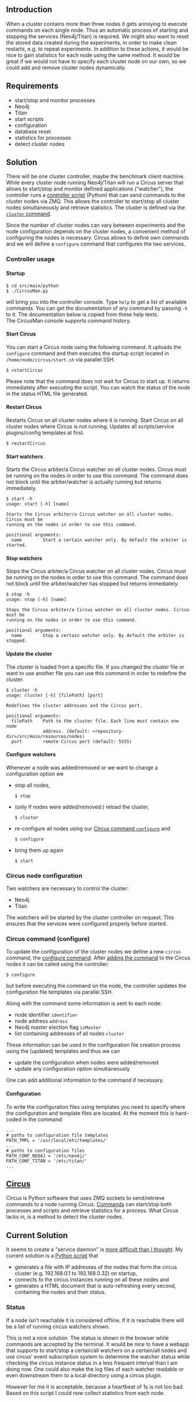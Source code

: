 ## Introduction
When a cluster contains more than three nodes it gets annoying to execute commands on each single node.
Thus an automatic process of starting and stopping the services (Neo4j/Titan) is required.
We might also want to reset the stored data created during the experiments, in order to make clean restarts, e.g. to repeat experiments.
In addition to these actions, it would be nice to gain statistics for each node using the same method.
It would be great if we would not have to specify each cluster node on our own, so we could add and remove cluster nodes dynamically.

## Requirements
* start/stop and monitor processes
 * Neo4j
 * Titan
* start scripts
 * configuration
 * database reset
* statistics for processes
* detect cluster nodes

## Solution
There will be one cluster controller, maybe the benchmark client machine.
While every cluster node running Neo4j/Titan will run a Circus server that allows to start/stop and monitor defined applications ("watcher"), the controller runs a [controller script](src/main/python/circusman.py) (Python) that can send commands to the cluster nodes via ZMQ. This allows the controller to start/stop all cluster nodes simultaneously and retrieve statistics. The cluster is defined via the [`cluster` command](#change-the-cluster-range).

Since the number of cluster nodes can vary between experiments and the node configuration depends on the cluster nodes, a convenient method of configuring the nodes is necessary.
Circus allows to define own commands and we will define a `configure` command that configures the two services.

### Controller usage
#### Startup

    $ cd src/main/python
    $ ./CircusMan.py

will bring you into the controller console.
Type `help` to get a list of available commands.
You can get the documentation of any command by passing `-h` to it. The documentation below is copied from these help texts.  
The CircusMan console supports command history.

#### Start Circus
You can start a Circus node using the following command. It uploads the `configure` command and then executes the startup script located in `/home/node/circus/start.sh` via parallel SSH.

    $ >startCircus

Please note that the command does not wait for Circus to start up. It returns immediately after executing the script. You can watch the status of the node in the status HTML file generated.

#### Restart Circus
Restarts Circus on all cluster nodes where it is running. Start Circus on all cluster nodes where Circus is not running.
Updates all scripts/service plugins/config templates at first.
    
    $ restartCircus

#### Start watchers
Starts the Circus arbiter/a Circus watcher on all cluster nodes. Circus must be running on the nodes in order to use this command.
The command does not block until the arbiter/watcher is actually running but returns immediately.

    $ start -h
    usage: start [-h] [name]
    
    Starts the Circus arbiter/a Circus watcher on all cluster nodes. Circus must be
    running on the nodes in order to use this command.
    
    positional arguments:
      name        Start a certain watcher only. By default the arbiter is started.

#### Stop watchers
Stops the Circus arbiter/a Circus watcher on all cluster nodes. Circus must be running on the nodes in order to use this command.
The command does not block until the arbiter/watcher has stopped but returns immediately.

    $ stop -h
    usage: stop [-h] [name]
    
    Stops the Circus arbiter/a Circus watcher on all cluster nodes. Circus must be
    running on the nodes in order to use this command.
    
    positional arguments:
      name        Stop a certain watcher only. By default the arbiter is stopped.

#### Update the cluster
The cluster is loaded from a specific file. If you changed the cluster file or
want to use another file you can use this command in order to redefine the cluster.

    $ cluster -h
    usage: cluster [-h] [filePath] [port]
    
    Redefines the cluster addresses and the Circus port.
    
    positional arguments:
      filePath    Path to the cluster file. Each line must contain one node
                  address. (default: <repository-dir>/src/main/resources/nodes)
      port        remote Circus port (default: 5555)

#### Configure watchers
Whenever a node was added/removed or we want to change a configuration option we 
* stop all nodes,

  `$ stop`

* (only if nodes were added/removed:) reload the cluster,

  `$ cluster`

* re-configure all nodes using our [Circus command `configure`](#circus-command-configure) and

  `$ configure`

* bring them up again

  `$ start`

### Circus node configuration
Two watchers are necessary to control the cluster:
* Neo4j
* Titan

The watchers will be started by the cluster controller on request.
This ensures that the services were configured properly before started.

### Circus command (configure)
To update the configuration of the cluster nodes we define a new `circus` command, the [configure command](src/main/python/CommandConfigure.py). After [adding the command](../../wiki/HowTo:-Create-a-custom-circus-command) to the Circus nodes it can be called using the controller:

    $ configure

but before executing the command on the node, the controller updates the configuration file templates via parallel SSH.

Along with the command some information is sent to each node:
 * node identifier `identifier`
 * node address `address`
 * Neo4j master election flag `isMaster`
 * list containing addresses of all nodes `cluster`

These information can be used in the configuration file creation process using the (updated) templates and thus we can
* update the configuration when nodes were added/removed
* update any configuration option simultaneously

One can add additional information to the command if necessary.

#### Configuration
To write the configuration files using templates you need to specify where the configuration and template files are located. At the moment this is hard-coded in the command:

    ...
    # paths to configuration file templates
    PATH_TMPL = '/usr/local/etc/templates/'
    ...
    # paths to configuration files
    PATH_CONF_NEO4J = '/etc/neo4j/'
    PATH_CONF_TITAN = '/etc/titan/'
    ...

## [Circus](http://circus.readthedocs.org/en/0.11.1/)
Circus is Python software that uses ZMQ sockets to send/retrieve commands to a node running Circus. [Commands](http://circus.readthedocs.org/en/0.11.1/for-ops/commands/) can start/stop both processes and scripts and retrieve statistics for a process.
What Circus lacks in, is a method to detect the cluster nodes.

## Current Solution
It seems to create a "service daemon" is [more difficult than I thought](http://stackoverflow.com/questions/27623916/create-a-service-process-using-python).
My current solution is a [Python script](src/main/python/circusman.py) that
* generates a file with IP addresses of the nodes that form the circus cluster (e.g. 192.168.0.1 to 192.168.0.32) on startup,
* connects to the circus instances running on all these nodes and
* generates a HTML document that is auto-refreshing every second, containing the nodes and their status.

### Status
If a node isn't reachable it is considered offline. If it is reachable there will be a list of running circus watchers shown.

This is not a nice solution. The status is shown in the browser while commands are accepted by the terminal.
It would be nice to have a webapp that supports to start/stop a certain/all watchers on a certain/all nodes and use circus' event subscription system to determine the watcher status while checking the circus instance status in a less frequent interval than I am doing now. One could also make the log files of each watcher readable or even downstream them to a local directory using a circus plugin.

However for me it is acceptable, because a heartbeat of 1s is not too bad.
Based on this script I could now collect statistics from each node.

